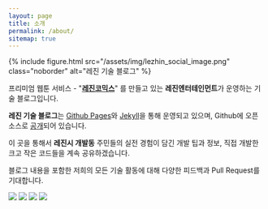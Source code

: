 ```yaml
---
layout: page
title: 소개
permalink: /about/
sitemap: true
---
```

<a class="forkme" href="https://github.com/lezhin/lezhin.github.io"></a>

{% include figure.html src="/assets/img/lezhin_social_image.png" class="noborder" alt="레진 기술 블로그" %}

프리미엄 웹툰 서비스 - "**[레진코믹스](http://www.lezhin.com)**" 를 만들고 있는 **레진엔터테인먼트**가 운영하는 기술 블로그입니다.

**레진 기술 블로그**는 [Github Pages](https://pages.github.com/)와 [Jekyll](https://jekyllrb.com/)을 통해 운영되고 있으며,
Github에 오픈소스로 [공개](//github.com/lezhin/lezhin.github.io)되어 있습니다.

이 곳을 통해서 **레진시 개발동** 주민들의 실전 경험이 담긴 개발 팁과 정보, 직접 개발한 크고 작은 코드들을 계속 공유하겠습니다.

블로그 내용을 포함한 저희의 모든 기술 활동에 대해 다양한 피드백과 Pull Request를 기대합니다.

<div class="center">
    <a href="http://facebook.com/{{ facebook_username }}" target="_blank"><img src="{{ site.baseurl }}/assets/img/facebook_100x29.png"/></a>
    <a href="http://twitter.com/{{ twitter_username }}" target="_blank"><img src="{{ site.baseurl }}/assets/img/twitter_100x29.png"/></a>
    <a href="http://j.mp/lezhincomics_android" target="_blank"><img src="{{ site.baseurl }}/assets/img/googleplay_100x29.png"/></a>
    <a href="http://j.mp/lezhincomics_ios" target="_blank"><img src="{{ site.baseurl }}/assets/img/appstore_100x29.png"/></a>
</div>
